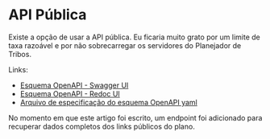 # API Pública

Existe a opção de usar a API pública. Eu ficaria muito grato por um limite de taxa razoável e por não sobrecarregar os servidores do Planejador de Tribos.

Links:

- [Esquema OpenAPI - Swagger UI](https://plemiona-planer.pl/api/public/schema/swagger-ui/)
- [Esquema OpenAPI - Redoc UI](https://plemiona-planer.pl/api/public/schema/redoc/)
- [Arquivo de especificação do esquema OpenAPI yaml](https://plemiona-planer.pl/api/public/schema)

No momento em que este artigo foi escrito, um endpoint foi adicionado para recuperar dados completos dos links públicos do plano.

<br>
